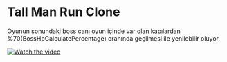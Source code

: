 
# Tall Man Run Clone




Oyunun sonundaki boss canı oyun içinde var olan kapılardan %70(BossHpCalculatePercentage) oranında geçilmesi ile yenilebilir oluyor. 


[![Watch the video](https://youtu.be/OJOvfEQz2nc)](https://youtu.be/OJOvfEQz2nc)
